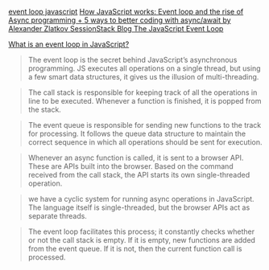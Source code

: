 
[event loop javascript](https://www.google.com/search?q=event+loop+javascript&gs_lcp=Cgdnd3Mtd2l6EAMYADIECAAQQzIECAAQQzICCAAyAggAMgIIADICCAAyAggAMgIIADICCAAyAggAOgcIABBHELADOgcIABCwAxBDOgYIABAWEB46CAgAEBYQChAeOgcIIRAKEKABOgcIABCHAhAUULWKAViNoAFgzacBaARwAngAgAGLAYgB7QWSAQM4LjGYAQCgAQGqAQdnd3Mtd2l6yAEKwAEB&sclient=gws-wiz)
[How JavaScript works: Event loop and the rise of Async programming + 5 ways to better coding with async/await  by Alexander Zlatkov  SessionStack Blog ](https://blog.sessionstack.com/how-javascript-works-event-loop-and-the-rise-of-async-programming-5-ways-to-better-coding-with-2f077c4438b5)
[The JavaScript Event Loop ](https://flaviocopes.com/javascript-event-loop/)

[What is an event loop in JavaScript? ](https://www.educative.io/edpresso/what-is-an-event-loop-in-javascript)
>The event loop is the secret behind JavaScript’s asynchronous programming. JS executes all operations on a single thread, but using a few smart data structures, it gives us the illusion of multi-threading.

>The call stack is responsible for keeping track of all the operations in line to be executed. Whenever a function is finished, it is popped from the stack.

>The event queue is responsible for sending new functions to the track for processing. It follows the queue data structure to maintain the correct sequence in which all operations should be sent for execution.

>Whenever an async function is called, it is sent to a browser API. These are APIs built into the browser. Based on the command received from the call stack, the API starts its own single-threaded operation.

>we have a cyclic system for running async operations in JavaScript. The language itself is single-threaded, but the browser APIs act as separate threads.

>The event loop facilitates this process; it constantly checks whether or not the call stack is empty. If it is empty, new functions are added from the event queue. If it is not, then the current function call is processed.